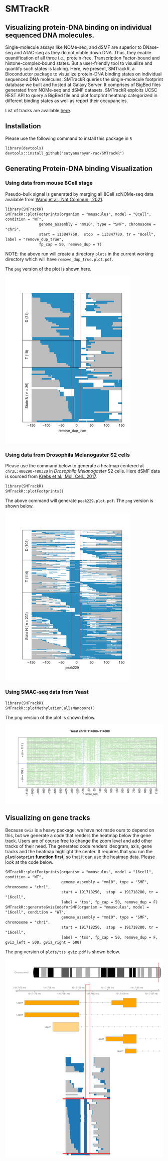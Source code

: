 # SMTrackR

## Visualizing protein-DNA binding on individual sequenced DNA molecules.

Single-molecule assays like NOMe-seq, and dSMF are superior to DNase-seq and
ATAC-seq as they do not nibble down DNA. Thus, they enable quantification of
all three i.e., protein-free, Transcription Factor-bound and
histone-complex-bound states. But a user-friendly tool to visualize and
quantify such states is lacking. Here, we present, SMTrackR, a Bioconductor
package to visualize protein-DNA binding states on individual sequenced DNA
molecules. SMTrackR queries the single-molecule footprint database we built and
hosted at Galaxy Server. It comprises of BigBed files generated from NOMe-seq
and dSMF datasets. SMTrackR exploits UCSC REST API to query a BigBed file and
plot footprint heatmap categorized in different binding states as well as
report their occupancies.

List of tracks are available [here](https://docs.google.com/spreadsheets/d/1eu2Y2S0lyAUqxlvtnPBCO55OrxidYV7SwVRkqelPcKk/edit?gid=0#gid=0).

## Installation

Please use the following command to install this package in `R`

```
library(devtools)
devtools::install_github("satyanarayan-rao/SMTrackR")
```

## Generating Protein-DNA binding Visualization


### Using data from mouse 8Cell stage

Pseudo-bulk signal is generated by merging all 8Cell scNOMe-seq data available from [Wang et al., Nat Commun., 2021](https://pubmed.ncbi.nlm.nih.gov/33623021/). 

```
library(SMTrackR)
SMTrackR::plotFootprints(organism = "mmusculus", model = "8cell", condition = "WT", 
               genome_assembly = "mm10", type = "SMF", chromosome = "chr5", 
               start = 113847750,  stop  = 113847780, tr = "8cell", label = "remove_dup_true", 
               fp_cap = 50, remove_dup = T)
```
NOTE: the above run will create a directory `plots` in the current working
directory which will have `remove_dup_true.plot.pdf`. 

The `png` version of the plot is shown here. 


<img src="./plots/remove_dup_true.plot.png" alt="remove_dup" width="400">


### Using data from Drosophila Melanogaster S2 cells

Please use the command below to generate a heatmap centered at `chr2L:480290-480320` in _Drosophila Melanogaster_ S2 cells. Here dSMF data is sourced from [Krebs et al., Mol. Cell., 2017](https://pubmed.ncbi.nlm.nih.gov/28735898/).

```
library(SMTrackR)
SMTrackR::plotFootprints()
```

The above command will generate `peak229.plot.pdf`. The `png` version is shown below. 

<img src="./plots/peak229.plot.png" alt="peak229" width="400">


### Using SMAC-seq data from Yeast

```
library(SMTrackR)
SMTrackR::plotMethylationCallsNanopore()
```

The png version of the plot is shown below. 

<img src="./plots/smac_seq.plot.png" alt="nanopore" width="600">

## Visualizing on gene tracks

Because `Gviz` is a heavy package, we have not made ours to depend on this, but we generate a code that renders the heatmap below the gene track. Users are of course free to change the zoom level and add other tracks of their need. The generated code renders ideogram, axis, gene tracks and the heatmap highlight the center. It requires that you run the **`plotFootprint` function first**, so that it can use the heatmap data. Please look at the code below.

```
SMTrackR::plotFootprints(organism = "mmusculus", model = "16cell", condition = "WT",
                         genome_assembly = "mm10", type = "SMF", chromosome = "chr1",
                         start = 191718250,  stop  = 191718280, tr = "16cell",
                         label = "tss", fp_cap = 50, remove_dup = F)
SMTrackR::generateGvizCodeforSMF(organism = "mmusculus", model = "16cell", condition = "WT",
                         genome_assembly = "mm10", type = "SMF", chromosome = "chr1",
                         start = 191718250,  stop  = 191718280, tr = "16cell",
                         label = "tss", fp_cap = 50, remove_dup = F, gviz_left = 500, gviz_right = 500)
```

The png version of `plots/tss.gviz.pdf` is shown below. 

<img src="./plots/tss.gviz.png" alt="nanopore" width="600">


